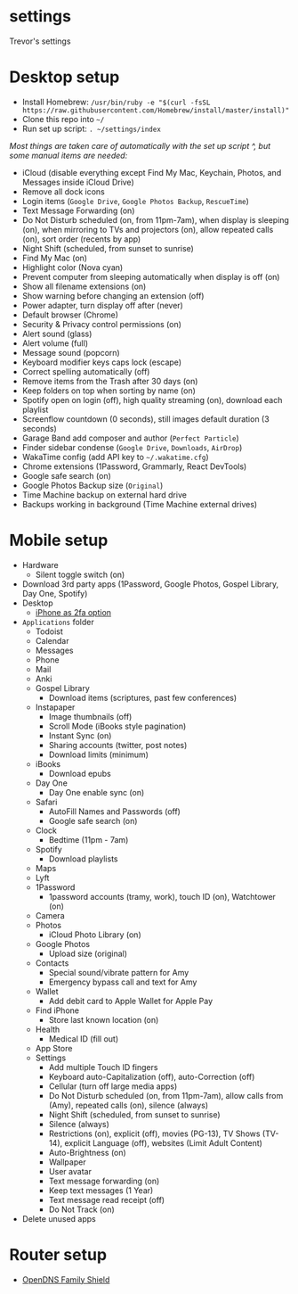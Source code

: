 # settings

Trevor's settings

# Desktop setup

- Install Homebrew: `/usr/bin/ruby -e "$(curl -fsSL https://raw.githubusercontent.com/Homebrew/install/master/install)"`
- Clone this repo into `~/`
- Run set up script: `. ~/settings/index`

_Most things are taken care of automatically with the set up script ^, but some manual items are needed:_

- iCloud (disable everything except Find My Mac, Keychain, Photos, and Messages inside iCloud Drive)
- Remove all dock icons
- Login items (`Google Drive`, `Google Photos Backup`, `RescueTime`)
- Text Message Forwarding (on)
- Do Not Disturb scheduled (on, from 11pm-7am), when display is sleeping (on), when mirroring to TVs and projectors (on), allow repeated calls (on), sort order (recents by app)
- Night Shift (scheduled, from sunset to sunrise)
- Find My Mac (on)
- Highlight color (Nova cyan)
- Prevent computer from sleeping automatically when display is off (on)
- Show all filename extensions (on)
- Show warning before changing an extension (off)
- Power adapter, turn display off after (never)
- Default browser (Chrome)
- Security & Privacy control permissions (on)
- Alert sound (glass)
- Alert volume (full)
- Message sound (popcorn)
- Keyboard modifier keys caps lock (escape)
- Correct spelling automatically (off)
- Remove items from the Trash after 30 days (on)
- Keep folders on top when sorting by name (on)
- Spotify open on login (off), high quality streaming (on), download each playlist
- Screenflow countdown (0 seconds), still images default duration (3 seconds)
- Garage Band add composer and author (`Perfect Particle`)
- Finder sidebar condense (`Google Drive`, `Downloads`, `AirDrop`)
- WakaTime config (add API key to `~/.wakatime.cfg`)
- Chrome extensions (1Password, Grammarly, React DevTools)
- Google safe search (on)
- Google Photos Backup size (`Original`)
- Time Machine backup on external hard drive
- Backups working in background (Time Machine external drives)

# Mobile setup

- Hardware
  - Silent toggle switch (on)
- Download 3rd party apps (1Password, Google Photos, Gospel Library, Day One, Spotify)
- Desktop
  - [iPhone as 2fa option](https://appleid.apple.com)
- `Applications` folder
  - Todoist
  - Calendar
  - Messages
  - Phone
  - Mail
  - Anki
  - Gospel Library
    - Download items (scriptures, past few conferences)
  - Instapaper
    - Image thumbnails (off)
    - Scroll Mode (iBooks style pagination)
    - Instant Sync (on)
    - Sharing accounts (twitter, post notes)
    - Download limits (minimum)
  - iBooks
    - Download epubs
  - Day One
    - Day One enable sync (on)
  - Safari
    - AutoFill Names and Passwords (off)
    - Google safe search (on)
  - Clock
    - Bedtime (11pm - 7am)
  - Spotify
    - Download playlists
  - Maps
  - Lyft
  - 1Password
    - 1password accounts (tramy, work), touch ID (on), Watchtower (on)
  - Camera
  - Photos
    - iCloud Photo Library (on)
  - Google Photos
    - Upload size (original)
  - Contacts
    - Special sound/vibrate pattern for Amy
    - Emergency bypass call and text for Amy
  - Wallet
    - Add debit card to Apple Wallet for Apple Pay
  - Find iPhone
    - Store last known location (on)
  - Health
    - Medical ID (fill out)
  - App Store
  - Settings
    - Add multiple Touch ID fingers
    - Keyboard auto-Capitalization (off), auto-Correction (off)
    - Cellular (turn off large media apps)
    - Do Not Disturb scheduled (on, from 11pm-7am), allow calls from (Amy), repeated calls (on), silence (always)
    - Night Shift (scheduled, from sunset to sunrise)
    - Silence (always)
    - Restrictions (on), explicit (off), movies (PG-13), TV Shows (TV-14), explicit Language (off), websites (Limit Adult Content)
    - Auto-Brightness (on)
    - Wallpaper
    - User avatar
    - Text message forwarding (on)
    - Keep text messages (1 Year)
    - Text message read receipt (off)
    - Do Not Track (on)
- Delete unused apps

# Router setup

- [OpenDNS Family Shield](https://www.opendns.com/setupguide/?url=familyshield)
